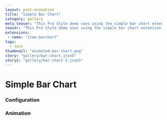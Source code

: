 ```yaml
---
layout: post-animation
title: "Simple Bar Chart"
category: gallery
meta_teaser: "This Pro Style demo uses using the simple bar chart extension."
teaser: "This Pro Style demo uses using the simple bar chart extension."
extensions:
 - name: "item.barchart"
tags: 
  - text
thumbnail: "animated-bar-chart.png"
story: "gallery/bar-chart.json5"
story2: "gallery/bar-chart-2.json5"
---
```

# Simple Bar Chart


### Configuration


### Animation

